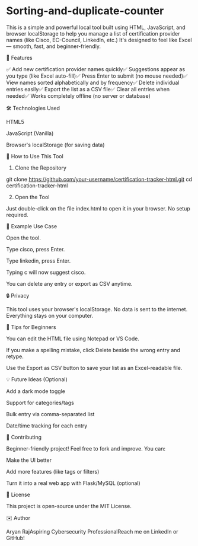 # Sorting-and-duplicate-counter
This is a simple and powerful local tool built using HTML, JavaScript, and browser localStorage to help you manage a list of certification provider names (like Cisco, EC-Council, LinkedIn, etc.)  It's designed to feel like Excel — smooth, fast, and beginner-friendly.

🌟 Features

✅ Add new certification provider names quickly✅ Suggestions appear as you type (like Excel auto-fill)✅ Press Enter to submit (no mouse needed)✅ View names sorted alphabetically and by frequency✅ Delete individual entries easily✅ Export the list as a CSV file✅ Clear all entries when needed✅ Works completely offline (no server or database)

🛠 Technologies Used

HTML5

JavaScript (Vanilla)

Browser's localStorage (for saving data)

🚀 How to Use This Tool

1. Clone the Repository

git clone https://github.com/your-username/certification-tracker-html.git
cd certification-tracker-html

2. Open the Tool

Just double-click on the file index.html to open it in your browser. No setup required.


🧪 Example Use Case

Open the tool.

Type cisco, press Enter.

Type linkedin, press Enter.

Typing c will now suggest cisco.

You can delete any entry or export as CSV anytime.

🔒 Privacy

This tool uses your browser's localStorage. No data is sent to the internet. Everything stays on your computer.

📌 Tips for Beginners

You can edit the HTML file using Notepad or VS Code.

If you make a spelling mistake, click Delete beside the wrong entry and retype.

Use the Export as CSV button to save your list as an Excel-readable file.

💡 Future Ideas (Optional)

Add a dark mode toggle

Support for categories/tags

Bulk entry via comma-separated list

Date/time tracking for each entry

🙌 Contributing

Beginner-friendly project! Feel free to fork and improve. You can:

Make the UI better

Add more features (like tags or filters)

Turn it into a real web app with Flask/MySQL (optional)

📃 License

This project is open-source under the MIT License.

✉️ Author

Aryan RajAspiring Cybersecurity ProfessionalReach me on LinkedIn or GitHub!
